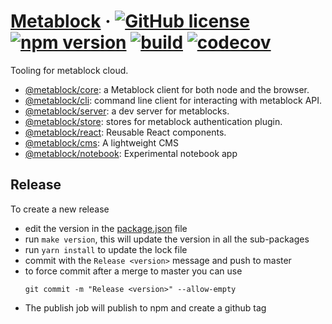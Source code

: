 # [Metablock](https://Metablock.io/) &middot; [![GitHub license](https://img.shields.io/badge/license-IOC-blue.svg)](https://github.com/quantmind/metablock-js/blob/master/LICENSE) [![npm version](https://img.shields.io/npm/v/@metablock/core.svg?style=flat)](https://www.npmjs.com/package/@metablock/core) [![build](https://github.com/quantmind/metablock-js/workflows/build/badge.svg)](https://github.com/quantmind/metablock-js/actions?query=workflow%3Abuild) [![codecov](https://codecov.io/gh/quantmind/metablock-js/branch/master/graph/badge.svg)](https://codecov.io/gh/quantmind/metablock-js)

Tooling for metablock cloud.

- [@metablock/core](./packages/metablock-core): a Metablock client for both node and the browser.
- [@metablock/cli](./packages/metablock-cli): command line client for interacting with metablock API.
- [@metablock/server](./packages/metablock-server): a dev server for metablocks.
- [@metablock/store](./packages/metablock-store): stores for metablock authentication plugin.
- [@metablock/react](./packages/metablock-react): Reusable React components.
- [@metablock/cms](./packages/metablock-cms): A lightweight CMS
- [@metablock/notebook](./packages/metablock-notebook): Experimental notebook app

## Release

To create a new release

- edit the version in the [package.json](package.json) file
- run `make version`, this will update the version in all the sub-packages
- run `yarn install` to update the lock file
- commit with the `Release <version>` message and push to master
- to force commit after a merge to master you can use
  ```
  git commit -m "Release <version>" --allow-empty
  ```
- The publish job will publish to npm and create a github tag
